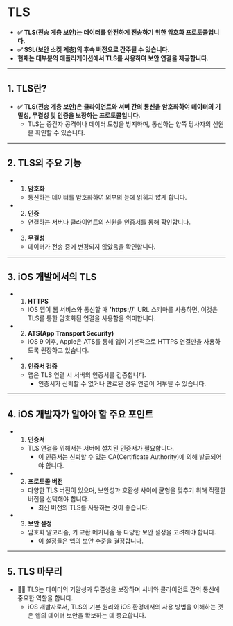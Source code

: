 # TLS

- **✅ TLS(전송 계층 보안)는 데이터를 안전하게 전송하기 위한 암호화 프로토콜입니다.**
- **✅ SSL(보안 소켓 계층)의 후속 버전으로 간주될 수 있습니다.**
- **현재는 대부분의 애플리케이션에서 TLS를 사용하여 보안 연결을 제공합니다.**

---

## 1. TLS란?

- **✅ TLS(전송 계층 보안)은 클라이언트와 서버 간의 통신을 암호화하여 데이터의 기밀성, 무결성 및 인증을 보장하는 프로토콜입니다.**
    - TLS는 중간자 공격이나 데이터 도청을 방지하며, 통신하는 양쪽 당사자의 신원을 확인할 수 있습니다.

---

## 2. TLS의 주요 기능

- 1. **암호화**
    - 통신하는 데이터를 암호화하여 외부의 눈에 읽히지 않게 합니다.

- 2. **인증**
    - 연결하는 서버나 클라이언트의 신원을 인증서를 통해 확인합니다.

- 3. **무결성**
    - 데이터가 전송 중에 변경되지 않았음을 확인합니다.

---

## 3. iOS 개발에서의 TLS

- 1. **HTTPS**
    - iOS 앱이 웹 서비스와 통신할 때 **'https://'** URL 스키마를 사용하면, 이것은 TLS를 통한 암호화된 연결을 사용함을 의미합니다.

- 2. **ATS(App Transport Security)**
    - iOS 9 이후, Apple은 ATS를 통해 앱이 기본적으로 HTTPS 연결만을 사용하도록 권장하고 있습니다.

- 3. **인증서 검증**
    - 앱은 TLS 연결 시 서버의 인증서를 검증합니다.
        - 인증서가 신뢰할 수 없거나 만료된 경우 연결이 거부될 수 있습니다.

---

## 4. iOS 개발자가 알아야 할 주요 포인트

- 1. **인증서**
    - TLS 연결을 위해서는 서버에 설치된 인증서가 필요합니다.
        - 이 인증서는 신뢰할 수 있는 CA(Certificate Authority)에 의해 발급되어야 합니다.

- 2. **프로토콜 버전**
    - 다양한 TLS 버전이 있으며, 보안성과 호환성 사이에 균형을 맞추기 위해 적절한 버전을 선택해야 합니다.
        - 최신 버전의 TLS를 사용하는 것이 좋습니다.

- 3. **보안 설정**
    - 암호화 알고리즘, 키 교환 메커니즘 등 다양한 보안 설정을 고려해야 합니다.
        - 이 설정들은 앱의 보안 수준을 결정합니다.

---

## 5. TLS 마무리

- 🙋‍♂️ TLS는 데이터의 기말성과 무결성을 보장하며 서버와 클라이언트 간의 통신에 중요한 역할을 합니다.
    - iOS 개발자로서, TLS의 기본 원리와 iOS 환경에서의 사용 방법을 이해하는 것은 앱의 데이터 보안을 확보하는 데 중요합니다.
